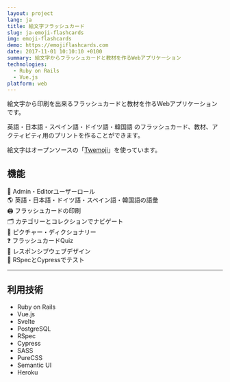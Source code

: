 ```yaml
---
layout: project
lang: ja
title: 絵文字フラッシュカード
slug: ja-emoji-flashcards
img: emoji-flashcards
demo: https://emojiflashcards.com
date: 2017-11-01 10:10:10 +0100
summary: 絵文字からフラッシュカードと教材を作るWebアプリケーション
technologies:
  - Ruby on Rails
  - Vue.js
platform: web
---
```

絵文字から印刷を出来るフラッシュカードと教材を作るWebアプリケーションです。

英語・日本語・スペイン語・ドイツ語・韓国語
のフラッシュカード、教材、アクティビティ用のプリントを作ることができます。

絵文字はオープンソースの「[Twemoji](https://github.com/twitter/twemoji)」を使っています。

## 機能

👥 Admin・Editorユーザーロール  
🌎 英語・日本語・ドイツ語・スペイン語・韓国語の語彙  
🖨 フラッシュカードの印刷  
🗂 カテゴリーとコレクションでナビゲート   
📘 ピクチャー・ディクショナリー  
❓ フラッシュカードQuiz  
📱 レスポンシブウェブデザイン  
📝 RSpecとCypressでテスト  

---

## 利用技術

- Ruby on Rails
- Vue.js
- Svelte
- PostgreSQL
- RSpec
- Cypress
- SASS
- PureCSS
- Semantic UI
- Heroku
